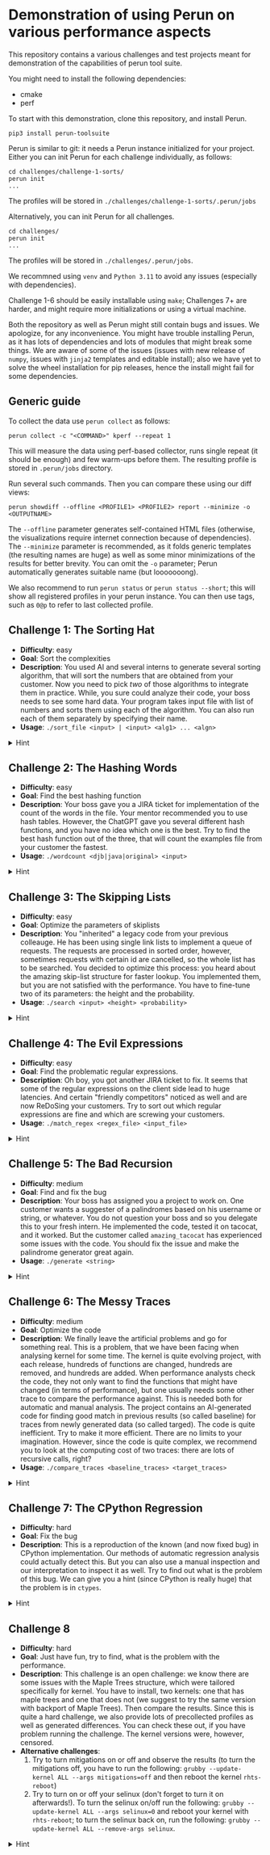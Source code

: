 # Demonstration of using Perun on various performance aspects

This repository contains a various challenges and test projects meant for demonstration of the
capabilities of perun tool suite.

You might need to install the following dependencies:

  - cmake
  - perf

To start with this demonstration, clone this repository, and install Perun.

    pip3 install perun-toolsuite

Perun is similar to git: it needs a Perun instance initialized for your project. Either you can init Perun for each challenge individually, as follows:

    cd challenges/challenge-1-sorts/
    perun init
    ...

The profiles will be stored in `./challenges/challenge-1-sorts/.perun/jobs`

Alternatively, you can init Perun for all challenges.

    cd challenges/
    perun init
    ...

The profiles will be stored in `./challenges/.perun/jobs`.

We recommned using `venv` and `Python 3.11` to avoid any issues (especially with dependencies).

Challenge 1-6 should be easily installable using `make`; Challenges 7+ are harder, and might require more initializations or using a virtual machine.

Both the repository as well as Perun might still contain bugs and issues. We apologize, for any inconvenience. You might have trouble installing Perun, as it has lots of dependencies and lots of modules that might break some things. We are aware of some of the issues (issues with new release of `numpy`, issues with `jinja2` templates and editable install); also we have yet to solve the wheel installation for pip releases, hence the install might fail for some dependencies.

## Generic guide

To collect the data use `perun collect` as follows:

    perun collect -c "<COMMAND>" kperf --repeat 1

This will measure the data using perf-based collector, runs single repeat (it should be enough) and few warm-ups before them. The resulting profile is stored in `.perun/jobs` directory.

Run several such commands. Then you can compare these using our diff views:

    perun showdiff --offline <PROFILE1> <PROFILE2> report --minimize -o <OUTPUTNAME>

The `--offline` parameter generates self-contained HTML files (otherwise, the visualizations require internet connection because of dependencies). The `--minimize` parameter is recommended, as it folds generic templates (the resulting names are huge) as well as some minor minimizations of the results for better brevity. You can omit the `-o` parameter; Perun automatically generates suitable name (but looooooong).

We also recommend to run `perun status` or `perun status --short`; this will show all registered profiles in your perun instance. You can then use tags, such as `0@p` to refer to last collected profile.

## Challenge 1: The Sorting Hat

  - **Difficulty**: easy
  - **Goal**: Sort the complexities
  - **Description**: You used AI and several interns to generate several sorting algorithm, that will sort the numbers that are obtained from your customer. Now you need to pick *two* of those algorithms to integrate them in practice. While, you sure could analyze their code, your boss needs to see some hard data. Your program takes input file with list of numbers and sorts them using each of the algorithm. You can also run each of them separately by specifying their name. 
  - **Usage**: `./sort_file <input> | <input> <alg1> ... <algn>`
  <details>
    <summary>Hint</summary>
    Though, some algorithms are bundled together as having the same complexity, one of them is an impostor: its quadratic behaviour is forced, when it has to sort already or reversely-sorted inputs.
  </details>

## Challenge 2: The Hashing Words

  - **Difficulty**: easy
  - **Goal**: Find the best hashing function
  - **Description**: Your boss gave you a JIRA ticket for implementation of the count of the words in the file. Your mentor recommended you to use hash tables. However, the ChatGPT gave you several different hash functions, and you have no idea which one is the best. Try to find the best hash function out of the three, that will count the examples file from your customer the fastest.
  - **Usage**: `./wordcount <djb|java|original> <input>`
  <details>
    <summary>Hint</summary>
    Hashing functions are by-construction constant and extremely fast, you will not see any degradations there. However, they do affect the distribution of the elements in the table, right?
  </details>


## Challenge 3: The Skipping Lists

  - **Difficulty**: easy
  - **Goal**: Optimize the parameters of skiplists
  - **Description**: You "inherited" a legacy code from your previous colleauge. He has been using single link lists to implement a queue of requests. The requests are processed in sorted order, however, sometimes requests with certain id are cancelled, so the whole list has to be searched. You decided to optimize this process: you heard about the amazing skip-list structure for faster lookup. You implemented them, but you are not satisfied with the performance. You have to fine-tune two of its parameters: the height and the probability.
  - **Usage**: `./search <input> <height> <probability>`
  <details>
    <summary>Hint</summary>
    This does not need hint, only diligent work.
  </details>

## Challenge 4: The Evil Expressions

  - **Difficulty**: easy
  - **Goal**: Find the problematic regular expressions.
  - **Description**: Oh boy, you got another JIRA ticket to fix. It seems that some of the regular expressions on the client side lead to huge latencies. And certain "friendly competitors" noticed as well and are now ReDoSing your customers. Try to sort out which regular expressions are fine and which are screwing your customers.
  - **Usage**: `./match_regex <regex_file> <input_file>`
  <details>
    <summary>Hint</summary>
    The gist of the ReDoS attack is that it forces badly implemented regular expression engines to backtrack quadratic-times in case of a mismatch. 
  </details>


## Challenge 5: The Bad Recursion

  - **Difficulty**: medium
  - **Goal**: Find and fix the bug
  - **Description**: Your boss has assigned you a project to work on. One customer wants a suggester of a palindromes based on his username or string, or whatever. You do not question your boss and so you delegate this to your fresh intern. He implemented the code, tested it on tacocat, and it worked. But the customer called `amazing_tacocat` has experienced some issues with the code. You should fix the issue and make the palindrome generator great again.
  - **Usage**: `./generate <string>`
  <details>
    <summary>Hint</summary>
    How do parameteres in C++ work again? Is it by reference or by value?
  </details>

## Challenge 6: The Messy Traces

  - **Difficulty**: medium
  - **Goal**: Optimize the code 
  - **Description**: We finally leave the artificial problems and go for something real. This is a problem, that we have been facing when analysing kernel for some time. The kernel is quite evolving project, with each release, hundreds of functions are changed, hundreds are removed, and hundreds are added. When performance analysts check the code, they not only want to find the functions that might have changed (in terms of performance), but one usually needs some other trace to compare the performance against. This is needed both for automatic and manual analysis. The project contains an AI-generated code for finding good match in previous results (so called baseline) for traces from newly generated data (so called targed). The code is quite inefficient. Try to make it more efficient. There are no limits to your imagination. However, since the code is quite complex, we recommend you to look at the computing cost of two traces: there are lots of recursive calls, right?
  - **Usage**: `./compare_traces <baseline_traces> <target_traces>`
  <details>
    <summary>Hint</summary>
    Maybe you have heard of memoization? 
  </details>

## Challenge 7: The CPython Regression

  - **Difficulty**: hard
  - **Goal**: Fix the bug
  - **Description**: This is a reproduction of the known (and now fixed bug) in CPython implementation. Our methods of automatic regression analysis could actually detect this. But you can also use a manual inspection and our interpretation to inspect it as well. Try to find out what is the problem of this bug. We can give you a hint (since CPython is really huge) that the problem is in `ctypes`.
  <details>
    <summary>Hint</summary>
    It takes a single line to fix a forgotten initialization.
  </details>

## Challenge 8

  - **Difficulty**: hard
  - **Goal**: Just have fun, try to find, what is the problem with the performance.
  - **Description**: This challenge is an open challenge: we know there are some issues with the Maple Trees structure, which were tailored specifically for kernel. You have to install, two kernels: one that has maple trees and one that does not (we suggest to try the same version with backport of Maple Trees). Then compare the results. Since this is quite a hard challenge, we also provide lots of precollected profiles as well as generated differences. You can check these out, if you have problem running the challenge. The kernel versions were, however, censored.
  - **Alternative challenges**:
    1. Try to turn mitigations on or off and observe the results (to turn the mitigations off, you have to run the following: `grubby --update-kernel ALL --args mitigations=off` and then reboot the kernel `rhts-reboot`) 
    2. Try to turn on or off your selinux (don't forget to turn it on afterwards!). To turn the selinux on/off run the following: `grubby --update-kernel ALL --args selinux=0` and reboot your kernel with `rhts-reboot`; to turn the selinux back on, run the following: `grubby --update-kernel ALL --remove-args selinux`.
  <details>
    <summary>Hint</summary>
    No hint, enjoy your dive into kernel madness! We have no idea what is wrong.
  </details>
